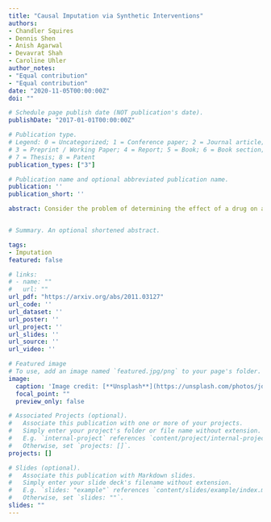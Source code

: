 ```yaml
---
title: "Causal Imputation via Synthetic Interventions"
authors:
- Chandler Squires
- Dennis Shen
- Anish Agarwal
- Devavrat Shah
- Caroline Uhler
author_notes:
- "Equal contribution"
- "Equal contribution"
date: "2020-11-05T00:00:00Z"
doi: ""

# Schedule page publish date (NOT publication's date).
publishDate: "2017-01-01T00:00:00Z"

# Publication type.
# Legend: 0 = Uncategorized; 1 = Conference paper; 2 = Journal article;
# 3 = Preprint / Working Paper; 4 = Report; 5 = Book; 6 = Book section;
# 7 = Thesis; 8 = Patent
publication_types: ["3"]

# Publication name and optional abbreviated publication name.
publication: ''
publication_short: ''

abstract: Consider the problem of determining the effect of a drug on a specific cell type. To answer this question, researchers traditionally need to run an experiment applying the drug of interest to that cell type. This approach is not scalable - given a large number of different actions (drugs) and a large number of different contexts (cell types), it is infeasible to run an experiment for every action-context pair. In such cases, one would ideally like to predict the result for every pair while only having to perform experiments on a small subset of pairs. This task, which we label "causal imputation", is a generalization of the causal transportability problem. In this paper, we provide two main contributions. First, we demonstrate the efficacy of the recently introduced *synthetic interventions* estimator on the task of causal imputation when applied to the prominent CMAP dataset. Second, we explain the demonstrated success of this estimator by introducing a generic *linear structural causal model* which accounts for the interaction between cell type and drug.


# Summary. An optional shortened abstract. 

tags:
- Imputation
featured: false

# links:
# - name: ""
#   url: ""
url_pdf: "https://arxiv.org/abs/2011.03127" 
url_code: ''
url_dataset: ''
url_poster: ''
url_project: ''
url_slides: ''
url_source: ''
url_video: ''

# Featured image
# To use, add an image named `featured.jpg/png` to your page's folder. 
image:
  caption: 'Image credit: [**Unsplash**](https://unsplash.com/photos/jdD8gXaTZsc)'
  focal_point: ""
  preview_only: false

# Associated Projects (optional).
#   Associate this publication with one or more of your projects.
#   Simply enter your project's folder or file name without extension.
#   E.g. `internal-project` references `content/project/internal-project/index.md`.
#   Otherwise, set `projects: []`.
projects: []

# Slides (optional).
#   Associate this publication with Markdown slides.
#   Simply enter your slide deck's filename without extension.
#   E.g. `slides: "example"` references `content/slides/example/index.md`.
#   Otherwise, set `slides: ""`.
slides: "" 
---
```



